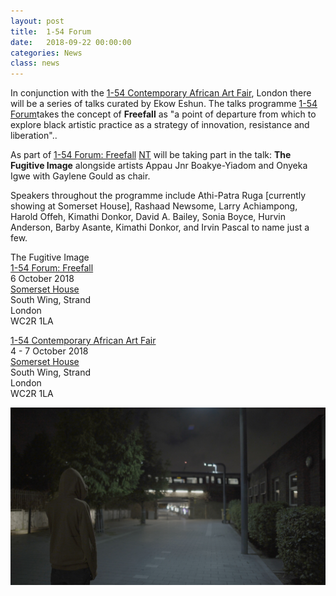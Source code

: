 ```yaml
---
layout: post
title:  1-54 Forum
date:   2018-09-22 00:00:00
categories: News
class: news
---
```

In conjunction with the <a href="http://1-54.com/london/" target="_blank">1-54 Contemporary African Art Fair</a>, London there will be a series of talks curated by Ekow Eshun. The talks programme <a href="http://1-54.com/london/forum-3/" target="_blank">1-54 Forum</a>takes the concept of <b>Freefall</b> as "a point of departure from which to explore black artistic practice as a strategy of innovation, resistance and liberation"..

As part of <a href="http://1-54.com/london/forum-3/" target="_blank">1-54 Forum: Freefall</a> <a href="http://ntpresents.com" target="_blank">NT</a> will be taking part in the talk: <b>The Fugitive Image</b> alongside artists Appau Jnr Boakye-Yiadom and Onyeka Igwe with Gaylene Gould as chair.

Speakers throughout the programme include Athi-Patra Ruga [currently showing at Somerset House], Rashaad Newsome, Larry Achiampong, Harold Offeh, Kimathi Donkor, David A. Bailey, Sonia Boyce, Hurvin Anderson, Barby Asante, Kimathi Donkor, and Irvin Pascal to name just a few.

The Fugitive Image  
<a href="http://1-54.com/london/forum-3/" target="_blank">1-54 Forum: Freefall</a>  
6 October 2018  
<a href="https://www.somersethouse.org.uk" target="_blank">Somerset House</a>  
South Wing, Strand  
London  
WC2R 1LA

<a href="http://1-54.com/london/" target="_blank">1-54 Contemporary African Art Fair</a>    
4 - 7 October 2018  
<a href="https://www.somersethouse.org.uk" target="_blank">Somerset House</a>  
South Wing, Strand  
London  
WC2R 1LA

![fox image](/assets_posts/fox-1.jpg)